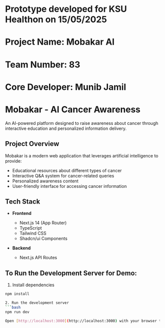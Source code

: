 # Prototype developed for KSU Healthon on 15/05/2025

# Project Name: Mobakar AI
# Team Number: 83
# Core Developer: Munib Jamil

# Mobakar - AI Cancer Awareness

An AI-powered platform designed to raise awareness about cancer through interactive education and personalized information delivery.

## Project Overview

Mobakar is a modern web application that leverages artificial intelligence to provide:
- Educational resources about different types of cancer
- Interactive Q&A system for cancer-related queries
- Personalized awareness content
- User-friendly interface for accessing cancer information

## Tech Stack

- **Frontend**
  - Next.js 14 (App Router)
  - TypeScript
  - Tailwind CSS
  - Shadcn/ui Components

- **Backend**
  - Next.js API Routes

## To Run the Development Server for Demo:

1. Install dependencies
```bash
npm install

2. Run the development server
```bash
npm run dev

Open [http://localhost:3000](http://localhost:3000) with your browser to see the application running.
